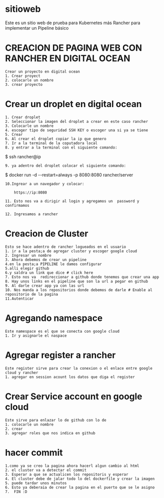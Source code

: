 # sitioweb
  Este es un sitio web de prueba para Kubernetes más Rancher para implementar un Pipeline básico  
  
 # CREACION DE PAGINA WEB CON RANCHER EN DIGITAL OCEAN
	Crear un proyecto en digital ocean 
	1. Crear proyect
	2. colocarle un nombre
	3. crear proyecto
	
 # Crear un droplet en digital ocean
	1. Crear droplet
	2. Seleccionar la imagen del droplet a crear en este caso rancher
	3. Colocarle un nombre
	4. escoger tipo de seguridad SSH KEY o escoger una si ya se tiene
	5. Crear 
	6. Al crear el droplet copiar la ip que genero
	7. Ir a la terminal de la coputadora local
	8. y entrar a la terminal con el siguiente comando:
			
$ ssh rancher@ip
	
	9. ya adentro del droplet colocar el siguiente comando:
			
$ docker run -d --restart=always -p 8080:8080 rancher/server
		
	10.Ingrear a un navegador y colocar:
		
		https://ip:8080
		
	11. Esto nos va a dirigir al login y agregamos un  password y confirmamos

	12. Ingresamos a rancher 
# Creacion de Cluster
	Esto se hace adentro de rancher logueados en el usuario
	1. ir a la pesta;a de agregar cluster y escoger google cloud
	2. Ingresar un nombre 
	3. Ahora debemos de crear un pipeline
	4.en la pesta;a PIPELINE le damos configurar
	5.alli elegir github
	6.y saldra un link que dice # click here
	7. Esto nos va  redireccionar a github donde tenemos que crear una app
	8. Hay unos links en el pipeline que son la url a pegar en github
	9. Al darle crear app ya con las url
	10. Nos manda a los repositorios donde debemos de darle # Enable al repositorio de la pagina
	11.Autenticar
	
# Agregando namespace 
	Este namespace es el que se conecta con google cloud
	1. Ir y asignarle el naspace
	
# Agregar register a rancher
	Este register sirve para crear la conexion o el enlace entre google cloud y rancher
	1. agregar en session acount los datos que diga el register
# Crear Service account en google cloud
	Este sirve para enlazar lo de github con lo de 
	1. colocarle un nombre 
	2. crear
	3. agregar roles que nos indica en github
# hacer commit
	1.como ya se creo la pagina ahora hacerl algun cambio al html
	2. el cluster va a detectar el commit
	3. Esperar a que se actualicen los repositoris y esperar
	4. El cluster debe de jalar todo lo del dockerfile y crear la imagen
	5. puede tardar unos minutos
	6. Esto ya deberaia de crear la pagina en el puerto que se le asigno
	7.  FIN :D
